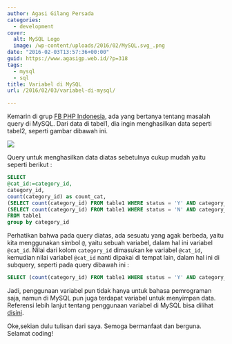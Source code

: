 ```yaml
---
author: Agasi Gilang Persada
categories:
  - development
cover:
  alt: MySQL Logo
  image: /wp-content/uploads/2016/02/MySQL.svg_.png
date: "2016-02-03T13:57:36+00:00"
guid: https://www.agasigp.web.id/?p=318
tags:
  - mysql
  - sql
title: Variabel di MySQL
url: /2016/02/03/variabel-di-mysql/

---
```

Kemarin di grup [FB PHP Indonesia](https://www.facebook.com/groups/35688476100/permalink/10153820428641101/), ada yang bertanya tentang masalah query di MySQL. Dari data di tabel1, dia ingin menghasilkan data seperti tabel2, seperti gambar dibawah ini.

[![](/wp-content/uploads/2016/02/12644791_1730139003886459_3804882412041477661_n.jpg)](/wp-content/uploads/2016/02/12644791_1730139003886459_3804882412041477661_n.jpg)

Query untuk menghasilkan data diatas sebetulnya cukup mudah yaitu seperti berikut :
```sql
SELECT
@cat_id:=category_id,
category_id,
count(category_id) as count_cat,
(SELECT count(category_id) FROM table1 WHERE status = 'Y' AND category_id = @cat_id) as count_y,
(SELECT count(category_id) FROM table1 WHERE status = 'N' AND category_id = @cat_id) as count_y
FROM table1
group by category_id
```

Perhatikan bahwa pada query diatas, ada sesuatu yang agak berbeda, yaitu kita menggunakan simbol `@`, yaitu sebuah variabel, dalam hal ini variabel `@cat_id`. Nilai dari kolom `category_id` dimasukan ke variabel `@cat_id`, kemudian nilai variabel `@cat_id` nanti dipakai di tempat lain, dalam hal ini di subquery, seperti pada query dibawah ini :

```sql
SELECT (count(category_id) FROM table1 WHERE status = 'Y' AND category_id = @cat_id) as count_y
```

Jadi, penggunaan variabel pun tidak hanya untuk bahasa pemrograman saja, namun di MySQL pun juga terdapat variabel untuk menyimpan data. Referensi lebih lanjut tentang penggunaan variabel di MySQL bisa dilihat [disini](http://dev.mysql.com/doc/refman/5.7/en/user-variables.html).

Oke,sekian dulu tulisan dari saya. Semoga bermanfaat dan berguna. Selamat coding!
